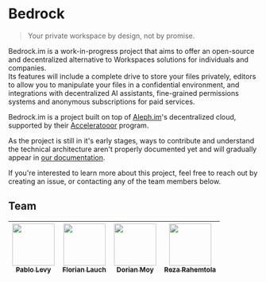 # Bedrock

> Your private workspace by design, not by promise.

Bedrock.im is a work-in-progress project that aims to offer an open-source and decentralized alternative to Workspaces
solutions for individuals and companies.\
Its features will include a complete drive to store your files privately, editors to allow you to manipulate your files
in a confidential environment, and integrations with decentralized AI assistants, fine-grained permissions systems and
anonymous subscriptions for paid services.

Bedrock.im is a project built on top of [Aleph.im](https://aleph.im)'s decentralized cloud, supported by
their [Acceleratooor](https://www.twentysix.cloud/acceleratooor/) program.

As the project is still in it's early stages, ways to contribute and understand the technical architecture aren't
properly documented yet and will gradually appear in [our documentation](https://docs.bedrock.im).

If you're interested to learn more about this project, feel free to reach out by creating an issue, or contacting any of
the team members below.

## Team

| [<img src="https://github.com/chuipagro.png?size=85" width=85><br><sub>Pablo Levy</sub>](https://github.com/chuipagro) | [<img src="https://github.com/EdenComp.png?size=85" width=85><br><sub>Florian Lauch</sub>](https://github.com/EdenComp) | [<img src="https://github.com/Croos3r.png?size=85" width=85><br><sub>Dorian Moy</sub>](https://github.com/Croos3r) | [<img src="https://github.com/RezaRahemtola.png?size=85" width=85><br><sub>Reza Rahemtola</sub>](https://github.com/RezaRahemtola)
|:---:|:---:|:---:|:---:|
